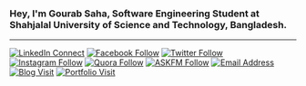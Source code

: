 ### Hey, I'm Gourab Saha, Software Engineering Student at Shahjalal University of Science and Technology, Bangladesh. 

***

[![LinkedIn Connect](https://img.shields.io/badge/%20-gourabsaha98-black?color=14171A&labelColor=0e76a8&logo=linkedin&logoColor=ffffff)](https://www.linkedin.com/in/gourabsaha98/) 
[![Facebook Follow](https://img.shields.io/badge/%20-gourabsaha.1998-black?color=14171A&labelColor=1976d2&logo=facebook&logoColor=ffffff)](https://www.facebook.com/gourabsaha.1998)
[![Twitter Follow](https://img.shields.io/badge/%20-@GourabSaha98-black?color=14171A&labelColor=00acee&logo=twitter&logoColor=ffffff)](https://twitter.com/GourabSaha98)
[![Instagram Follow](https://img.shields.io/badge/%20-_gourab_saha_-black?color=14171A&labelColor=FD1D1D&logo=instagram&logoColor=ffffff)](https://www.instagram.com/_gourab_saha_/) 
[![Quora Follow](https://img.shields.io/badge/%20-Gourab--Saha--122-black?color=14171A&labelColor=B92B27&logo=Quora&logoColor=ffffff)](https://www.quora.com/profile/Gourab-Saha-122)
[![ASKFM Follow](https://img.shields.io/badge/%20-gourabsahag399-black?color=14171A&labelColor=DB3552&logo=ASKfm&logoColor=ffffff)](https://ask.fm/gourabsahag399)
[![Email Address](https://img.shields.io/badge/%20-gourabsahag@gmail.com-black?color=14171A&labelColor=D44638&logo=gmail&logoColor=fff)](mailto:gourab04@student.sust.edu)
[![Blog Visit](https://img.shields.io/badge/%20-Manstein's_Blog-black?color=14171A&labelColor=FF5722&logo=Blogger&logoColor=ffffff)](https://manstein.home.blog/)
[![Portfolio Visit](https://img.shields.io/badge/Site-Portfolio-blue)](http://gourabsaha.rf.gd/)

<!--
**gourab98/gourab98** is a ✨ _special_ ✨ repository because its `README.md` (this file) appears on your GitHub profile.
,
Here are some ideas to get you started:

- 🔭 I’m currently working on 
- 👯 I’m looking to collaborate on ...
- 🤔 I’m looking for help with ...


- 😄 Pronouns: ...
- ⚡ Fun fact: ...
-->
